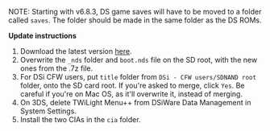 NOTE: Starting with v6.8.3, DS game saves will have to be moved to a folder called `saves`. The folder should be made in the same folder as the DS ROMs.

**Update instructions**
1. Download the latest version [here](https://github.com/RocketRobz/TWiLightMenu/releases).
2. Overwrite the `_nds` folder and `boot.nds` file on the SD root, with the new ones from the .7z file.
3. For DSi CFW users, put `title` folder from `DSi - CFW users/SDNAND root` folder, onto the SD card root.
If you're asked to merge, click `Yes`. Be careful if you're on Mac OS, as it'll overwrite it, instead of merging.
4. On 3DS, delete TWiLight Menu++ from DSiWare Data Management in System Settings.
5. Install the two CIAs in the `cia` folder.